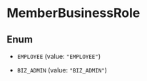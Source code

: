 

# MemberBusinessRole

## Enum


* `EMPLOYEE` (value: `"EMPLOYEE"`)

* `BIZ_ADMIN` (value: `"BIZ_ADMIN"`)



